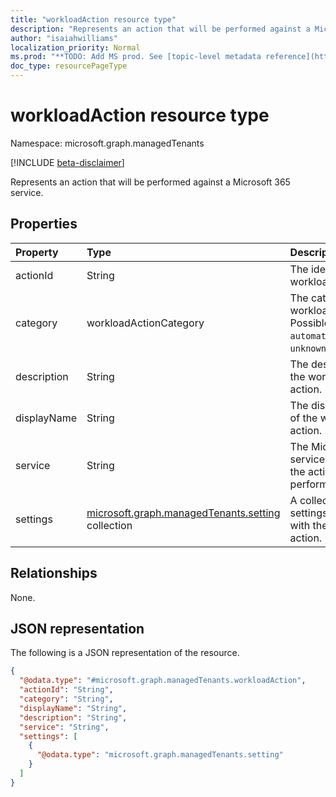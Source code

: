 ```yaml
---
title: "workloadAction resource type"
description: "Represents an action that will be performed against a Microsoft 365 service."
author: "isaiahwilliams"
localization_priority: Normal
ms.prod: "**TODO: Add MS prod. See [topic-level metadata reference](https://msgo.azurewebsites.net/add/document/guidelines/metadata.html#topic-level-metadata)**"
doc_type: resourcePageType
---
```


# workloadAction resource type

Namespace: microsoft.graph.managedTenants

[!INCLUDE [beta-disclaimer](../../includes/beta-disclaimer.md)]

Represents an action that will be performed against a Microsoft 365 service.

## Properties

|Property|Type|Description|
|:---|:---|:---|
|actionId|String|The identifier of the workload action.|
|category|workloadActionCategory|The category of the workload action. Possible values are: `automated`, `manual`, `unknownFutureValue`.|
|description|String|The description of the workload action.|
|displayName|String|The display name of the workload action.|
|service|String|The Microsoft 365 service that owns the action to be performed.|
|settings|[microsoft.graph.managedTenants.setting](../resources/managedtenants-setting.md) collection|A collection of settings associated with the workload action.|

## Relationships

None.

## JSON representation

The following is a JSON representation of the resource.
<!-- {
  "blockType": "resource",
  "@odata.type": "microsoft.graph.managedTenants.workloadAction"
}
-->
``` json
{
  "@odata.type": "#microsoft.graph.managedTenants.workloadAction",
  "actionId": "String",
  "category": "String",
  "displayName": "String",
  "description": "String",
  "service": "String",
  "settings": [
    {
      "@odata.type": "microsoft.graph.managedTenants.setting"
    }
  ]
}
```
